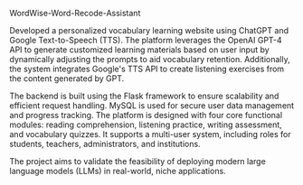 WordWise-Word-Recode-Assistant

Developed a personalized vocabulary learning website using ChatGPT and Google Text-to-Speech (TTS). The platform leverages the OpenAI GPT-4 API to generate customized learning materials based on user input by dynamically adjusting the prompts to aid vocabulary retention. Additionally, the system integrates Google's TTS API to create listening exercises from the content generated by GPT.

The backend is built using the Flask framework to ensure scalability and efficient request handling. MySQL is used for secure user data management and progress tracking. The platform is designed with four core functional modules: reading comprehension, listening practice, writing assessment, and vocabulary quizzes. It supports a multi-user system, including roles for students, teachers, administrators, and institutions.

The project aims to validate the feasibility of deploying modern large language models (LLMs) in real-world, niche applications.
